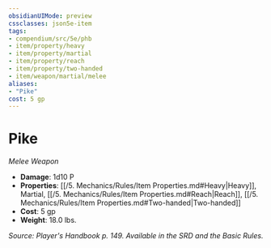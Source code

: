 ```yaml
---
obsidianUIMode: preview
cssclasses: json5e-item
tags:
- compendium/src/5e/phb
- item/property/heavy
- item/property/martial
- item/property/reach
- item/property/two-handed
- item/weapon/martial/melee
aliases: 
- "Pike"
cost: 5 gp
---
```

# Pike
*Melee Weapon*  

- **Damage**: 1d10 P
- **Properties**: [[/5. Mechanics/Rules/Item Properties.md#Heavy\|Heavy]], Martial, [[/5. Mechanics/Rules/Item Properties.md#Reach\|Reach]], [[/5. Mechanics/Rules/Item Properties.md#Two-handed\|Two-handed]]
- **Cost**: 5 gp
- **Weight**: 18.0 lbs.

*Source: Player's Handbook p. 149. Available in the SRD and the Basic Rules.*